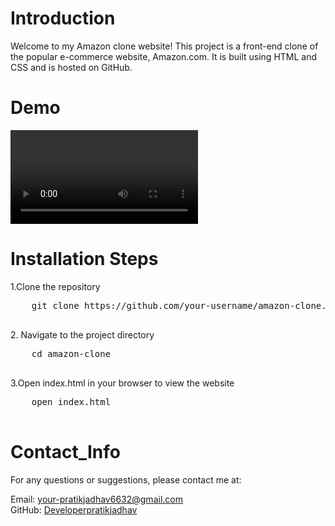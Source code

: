 <h1>Introduction</h1>
Welcome to my Amazon clone website! This project is a front-end clone of the popular e-commerce website, Amazon.com. It is built using HTML and CSS and is hosted on GitHub.

<h1> Demo</h1>
<video controls>
  <source src="Amazon-clone_demo.mp4" type="video/mp4">
  
</video>
<h1>Installation Steps</h1>
1.Clone the repository 
  <pre>
    git clone https://github.com/your-username/amazon-clone.git
    </pre>
 2. Navigate to the project directory
  <pre>
    cd amazon-clone
    </pre>
3.Open index.html in your browser to view the website
   <pre>
    open index.html
    </pre>

<h1>Contact_Info</h1>
For any questions or suggestions, please contact me at:

Email: your-pratikjadhav6632@gmail.com <br>
GitHub: <a href="https://github.com/Developerpratikjadhav">Developerpratikjadhav</a>
